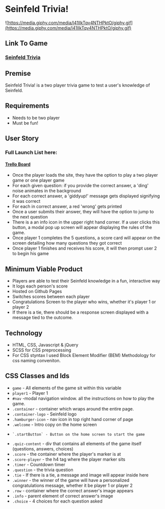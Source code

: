 # Seinfeld Trivia!
![https://media.giphy.com/media/l41lIkTqv4NTHPktO/giphy.gif](https://media.giphy.com/media/l41lIkTqv4NTHPktO/giphy.gif)

## Link To Game

### [Seinfeld Trivia](https://phironaka.github.io/seinfeld-trivia/)

## Premise

Seinfeld Trivia! is a two player trivia game to test a user's knowledge of Seinfeld. 

## Requirements
- Needs to be two player
- Must be fun!

## User Story

### Full Launch List here:  
#### [Trello Board](https://trello.com/b/ReUkqopB/project1)

- Once the player loads the site, they have the option to play a two player game or one player game 
- For each given question: if you provide the correct answer, a 'ding' noise animates in the background
- For each correct answer, a 'giddyup!' message gets displayed signifying it was correct
- For each in correct answer, a red 'wrong' gets printed
- Once a user submits their answer, they will have the option to jump to the next question
- There is a an info icon in the upper right hand corner. If a user clicks this button, a modal pop up screen will appear displaying the rules of the game.
- Once player 1 completes the 5 questions, a score card will appear on the screen detailing how many questions they got correct
- Once player 1 finishes and receives his score, it will then prompt user 2 to begin his game

## Minimum Viable Product
- Players are able to test their Seinfeld knowledge in a fun, interactive way
- It logs each person's score
- Hosted on Github Pages
- Switches scores between each player
- Congratulations Screen to the player who wins, whether it's player 1 or player 2
- If there is a tie, there should be a response screen displayed with a message tied to the outcome.

## Technology
- HTML, CSS, Javascript & jQuery
- SCSS for CSS preprocessing
- For CSS styntax I used Block Element Modifier (BEM) Methodology for css naming conveniton. 

## CSS Classes and Ids

- ` game ` - All elements of the game sit within this variable
- `player1` - Player 1 
- `#nav` -modal navigation window. all the instructions on how to play the game.
- `.container` - container which wraps around the entire page. 
-  `.container-logo` -  Seinfeld logo
-   `.hamburger-icon` - nav icon in top right hand corner of page
-    `.welcome` -  Intro copy on the home screen
-     `.startButton` - Button on the home screen to start the game
 - `.quiz-content` - div that contains all elements of the game itself (questions, answers, choices)
-  `.score` - the container where the player's marker is at
-   `.score-player` - the h4 tag where the player marker sits
-  `.timer` - Countdown timer
- `.question` - the trivia question
- `.tie` - If there is a tie, a message  and image will appear inside here
-  `.winner` - the winner of the game will have a personalized congratulations message, whether it be player 1 or player 2
-  `.row` -      container where the correct answer's image appears
-   `.info` - parent element of correct answer's image
-    `.choice` - 4 choices for each question asked
